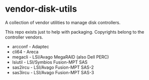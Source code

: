 # vendor-disk-utils

A collection of vendor utilities to manage disk controllers.

This repo exists just to help with packaging. Copyrights belong to the controller vendors.

* arcconf - Adaptec
* cli64 - Areca
* megacli - LSI/Avago MegaRAID (also Dell PERC)
* lsiutil - LSI/Symbios Fusion-MPT SAS
* sas2ircu - LSI/Avago Fusion-MPT SAS-2
* sas3ircu - LSI/Avago Fusion-MPT SAS-3
